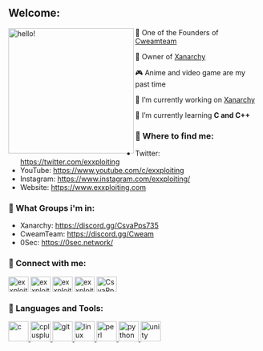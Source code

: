 ## Welcome:
<p>
  <img width="250" alt="hello!" align="left" src="https://media1.tenor.com/images/a0689c46e24fc5a5d34999af592b23f3/tenor.gif">
</p>



🍨 One of the Founders of [Cweamteam](https://discord.gg/cweam) 

🥀 Owner of [Xanarchy](https://discord.gg/CsvaPps735) 

🎮 Anime and video game are my past time

🔭 I’m currently working on [Xanarchy](https://github.com/Exxploiting/Xanarchy-Self-Bot)

🌱 I’m currently learning **C and C++**




### 💬 Where to find me:
- Twitter: https://twitter.com/exxploiting
- YouTube: https://www.youtube.com/c/exxploiting
- Instagram: https://www.instagram.com/exxploiting/
- Website: https://www.exxploiting.com


### 💬 What Groups i'm in:
- Xanarchy: https://discord.gg/CsvaPps735
- CweamTeam: https://discord.gg/Cweam
- 0Sec: https://0sec.network/

### 💬 Connect with me:
<a href="https://twitter.com/exxploiting" target="blank"><img align="center" src="https://cdn.jsdelivr.net/npm/simple-icons@3.0.1/icons/twitter.svg" alt="exxploiting" height="30" width="40" /></a>
<a href="https://linkedin.com/in/exxploiting" target="blank"><img align="center" src="https://cdn.jsdelivr.net/npm/simple-icons@3.0.1/icons/linkedin.svg" alt="exxploiting" height="30" width="40" /></a>
<a href="https://instagram.com/exxploiting" target="blank"><img align="center" src="https://cdn.jsdelivr.net/npm/simple-icons@3.0.1/icons/instagram.svg" alt="exxploiting" height="30" width="40" /></a>
<a href="https://www.youtube.com/c/exxploiting" target="blank"><img align="center" src="https://cdn.jsdelivr.net/npm/simple-icons@3.0.1/icons/youtube.svg" alt="exxploiting" height="30" width="40" /></a>
<a href="https://discord.gg/CsvaPps735" target="blank"><img align="center" src="https://cdn.jsdelivr.net/npm/simple-icons@3.0.1/icons/discord.svg" alt="CsvaPps735" height="30" width="40" /></a>
</p>

### 💬 Languages and Tools:
<p align="left"> <a href="https://www.cprogramming.com/" target="_blank"> <img src="https://devicons.github.io/devicon/devicon.git/icons/c/c-original.svg" alt="c" width="40" height="40"/> </a> <a href="https://www.w3schools.com/cpp/" target="_blank"> <img src="https://devicons.github.io/devicon/devicon.git/icons/cplusplus/cplusplus-original.svg" alt="cplusplus" width="40" height="40"/> </a> <a href="https://git-scm.com/" target="_blank"> <img src="https://www.vectorlogo.zone/logos/git-scm/git-scm-icon.svg" alt="git" width="40" height="40"/> </a> <a href="https://www.linux.org/" target="_blank"> <img src="https://devicons.github.io/devicon/devicon.git/icons/linux/linux-original.svg" alt="linux" width="40" height="40"/> </a> <a href="https://www.perl.org/" target="_blank"> <img src="https://api.iconify.design/logos-perl.svg" alt="perl" width="40" height="40"/> </a> <a href="https://www.python.org" target="_blank"> <img src="https://devicons.github.io/devicon/devicon.git/icons/python/python-original.svg" alt="python" width="40" height="40"/> </a> <a href="https://unity.com/" target="_blank"> <img src="https://www.vectorlogo.zone/logos/unity3d/unity3d-icon.svg" alt="unity" width="40" height="40"/> </a> </p>

